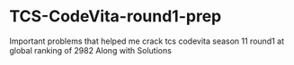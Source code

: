 # TCS-CodeVita-round1-prep
Important problems that helped me crack tcs codevita season 11 round1 at global ranking of 2982
Along with Solutions
